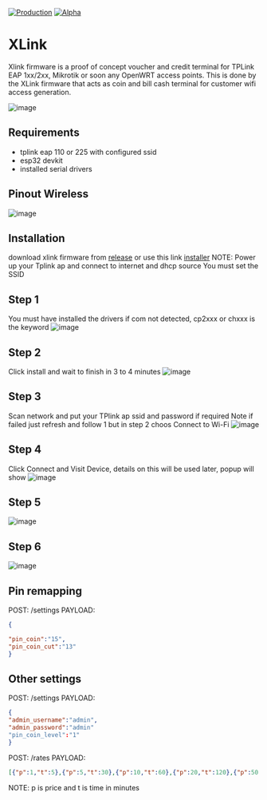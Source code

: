 [![Production](https://img.shields.io/badge/Production%3F-no-red.svg)](https://bitbucket.org/lbesson/ansi-colors) [![Alpha](https://img.shields.io/badge/Alpha%3F-yes-green.svg)](https://GitHub.com/Naereen/StrapDown.js/graphs/commit-activity)

# XLink
Xlink firmware is a  proof of concept voucher and credit terminal for TPLink EAP 1xx/2xx, Mikrotik or soon any OpenWRT access points.
This is done by the XLink firmware that acts as coin and bill cash terminal for customer wifi access generation.

![image](https://github.com/user-attachments/assets/b11121dd-5844-4771-a13a-6766e4714b3a)



## Requirements
- tplink eap 110 or 225 with configured ssid
- esp32 devkit
- installed serial drivers

## Pinout Wireless
![image](https://github.com/user-attachments/assets/9cc2a499-ce36-4a10-93ce-48d9b1ec1c7c)

## Installation
download xlink firmware from [release](https://github.com/rjjrbatarao/XLink/releases) or use this link [installer](https://xlnk.xmachinesystems.com/)
NOTE: Power up your Tplink ap and connect to internet and dhcp source You must set the SSID

## Step 1
You must have installed the drivers if com not detected, cp2xxx or chxxx is the keyword
![image](https://github.com/user-attachments/assets/3b80596e-02b3-4977-afda-3c003596b376)

## Step 2
Click install and wait to finish in 3 to 4 minutes
![image](https://github.com/user-attachments/assets/cb70b19c-50ea-407f-8871-17027ef9da0f)

## Step 3
Scan network and put your TPlink ap ssid and password if required
Note if failed just refresh and follow 1 but in step 2 choos Connect to Wi-Fi
![image](https://github.com/user-attachments/assets/bfdfe651-3502-4c68-ae31-b08eaca8646d)

## Step 4
Click Connect and Visit Device, details on this will be used later, popup will show
![image](https://github.com/user-attachments/assets/b473a422-580b-44b4-93e3-03ba5f086a4d)

## Step 5
![image](https://github.com/user-attachments/assets/e533cde0-7f53-4ace-a75e-84bc20582bc6)


## Step 6
![image](https://github.com/user-attachments/assets/14814f20-5cfc-402f-95f9-5dcafbaba664)

## Pin remapping


POST: /settings
PAYLOAD:
```json
{

"pin_coin":"15",
"pin_coin_cut":"13"
}
```
## Other settings
POST: /settings
PAYLOAD:
```json
{
"admin_username":"admin",
"admin_password":"admin"
"pin_coin_level":"1"
}
```
POST: /rates
PAYLOAD:
```json
[{"p":1,"t":5},{"p":5,"t":30},{"p":10,"t":60},{"p":20,"t":120},{"p":50,"t":300}]
```
NOTE: p is price and t is time in minutes
